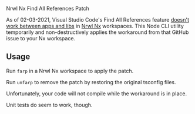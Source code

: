 Nrwl Nx Find All References Patch

As of 02-03-2021, Visual Studio Code's Find All References feature [doesn't work between apps and libs](https://github.com/nrwl/nx/issues/3106) in [Nrwl Nx](https://github.com/nrwl/nx) workspaces. This Node CLI utility temporarily and non-destructively applies the workaround from that GitHub issue to your Nx workspace.

## Usage

Run `farp` in a Nrwl Nx workspace to apply the patch.

Run `unfarp` to remove the patch by restoring the original tsconfig files.

Unfortunately, your code will not compile while the workaround is in place.

Unit tests do seem to work, though.
